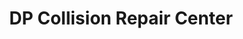 ---
title: "DP Collision Repair Center"
url: /winnemucca/dp-collision-repair-center/
shop: Autowerkstatt
---